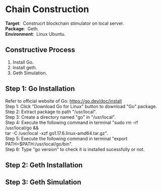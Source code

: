 # **Chain Construction**
**Target**:&nbsp; Construcrt blockchain stimulator on local server.  
**Package**:&nbsp; Geth.  
**Environment**:&nbsp; Linux Ubuntu.
## **Constructive Process**
1. Install Go.  
2. Install geth.
3. Geth Simulation.
## **Step 1: Go Installation**
Refer to official website of Go: https://go.dev/doc/install  
Step 1: Click "Download Go for Linux" button to download "Go" package.  
Step 2: Extract package to path "/usr/local".  
Step 3: Create a directory named "go" in "/usr/local".  
Step 4: Execute the following command in terminal "sudo rm -rf /usr/local/go &&  
  tar -C /usr/local -xzf go1.17.6.linux-amd64.tar.gz".  
Step 5: Execute the following command in terminal "export PATH=$PATH:/usr/local/go/bin".  
Step 6: Type "go version" to check it is installed sucessfully or not.   

## **Step 2: Geth Installation**
## **Step 3: Geth Simulation**
